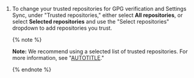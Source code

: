 1. To change your trusted repositories for GPG verification and Settings Sync, under "Trusted repositories," either select **All repositories**, or select **Selected repositories** and use the "Select repositories" dropdown to add repositories you trust.

   {% note %}

   **Note:** We recommend using a selected list of trusted repositories. For more information, see "[AUTOTITLE](/codespaces/codespaces-reference/security-in-github-codespaces#using-settings-sync)."

   {% endnote %}
